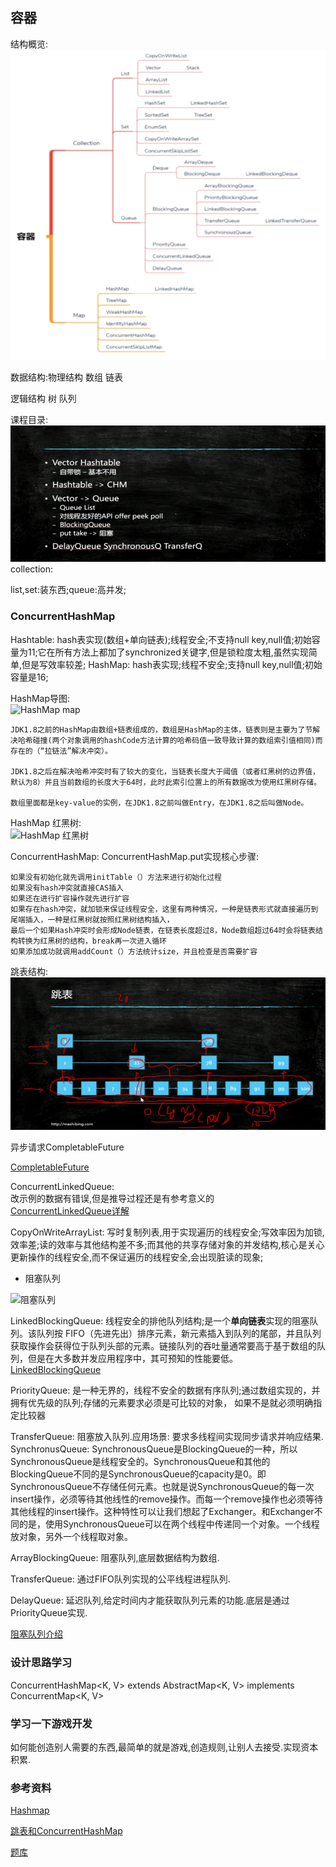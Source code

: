 ## 容器

结构概览:    
![容器结构概览](snapshot/container-system.png)

数据结构:物理结构 数组 链表

逻辑结构 树 队列

课程目录:    
![课程目录](snapshot/container-catalog.png)
collection:

list,set:装东西;queue:高并发;

### ConcurrentHashMap

Hashtable: hash表实现(数组+单向链表);线程安全;不支持null key,null值;初始容量为11;它在所有方法上都加了synchronized关键字,但是锁粒度太粗,虽然实现简单,但是写效率较差;
HashMap: hash表实现;线程不安全;支持null key,null值;初始容量是16;

HashMap导图:    
![HashMap map](https://img-blog.csdnimg.cn/img_convert/e944faeb9385f4fae5d2ee816138a7d1.png)
```
JDK1.8之前的HashMap由数组+链表组成的，数组是HashMap的主体，链表则是主要为了节解决哈希碰撞(两个对象调用的hashCode方法计算的哈希码值一致导致计算的数组索引值相同)而存在的（“拉链法”解决冲突）。

JDK1.8之后在解决哈希冲突时有了较大的变化，当链表长度大于阈值（或者红黑树的边界值，默认为8）并且当前数组的长度大于64时，此时此索引位置上的所有数据改为使用红黑树存储。

数组里面都是key-value的实例，在JDK1.8之前叫做Entry，在JDK1.8之后叫做Node。
```
HashMap 红黑树:    
![HashMap 红黑树](https://img-blog.csdnimg.cn/img_convert/af740fc6151848fec7712457ef55ef7b.png)

ConcurrentHashMap: 
ConcurrentHashMap.put实现核心步骤:
```
如果没有初始化就先调用initTable（）方法来进行初始化过程
如果没有hash冲突就直接CAS插入
如果还在进行扩容操作就先进行扩容
如果存在hash冲突，就加锁来保证线程安全，这里有两种情况，一种是链表形式就直接遍历到尾端插入，一种是红黑树就按照红黑树结构插入，
最后一个如果Hash冲突时会形成Node链表，在链表长度超过8，Node数组超过64时会将链表结构转换为红黑树的结构，break再一次进入循环
如果添加成功就调用addCount（）方法统计size，并且检查是否需要扩容

```



跳表结构:    
![跳表结构](snapshot/container-skiptable.png)



异步请求CompletableFuture

[CompletableFuture](https://zhuanlan.zhihu.com/p/344431341)

ConcurrentLinkedQueue:    
改示例的数据有错误,但是推导过程还是有参考意义的    
[ConcurrentLinkedQueue详解](https://www.jianshu.com/p/231caf90f30b)

CopyOnWriteArrayList: 写时复制列表,用于实现遍历的线程安全;写效率因为加锁,效率差;读的效率与其他结构差不多;而其他的共享存储对象的并发结构,核心是关心更新操作的线程安全,而不保证遍历的线程安全,会出现脏读的现象;

- 阻塞队列

![阻塞队列](https://upload-images.jianshu.io/upload_images/13587608-3fb24c186d396e82.png?imageMogr2/auto-orient/strip|imageView2/2/w/1200/format/webp)

LinkedBlockingQueue: 线程安全的排他队列结构;是一个**单向链表**实现的阻塞队列。该队列按 FIFO（先进先出）排序元素，新元素插入到队列的尾部，并且队列获取操作会获得位于队列头部的元素。链接队列的吞吐量通常要高于基于数组的队列，但是在大多数并发应用程序中，其可预知的性能要低。        
[LinkedBlockingQueue](https://www.jianshu.com/p/9394b257fdde)

PriorityQueue: 是一种无界的，线程不安全的数据有序队列;通过数组实现的，并拥有优先级的队列;存储的元素要求必须是可比较的对象， 如果不是就必须明确指定比较器


TransferQueue: 阻塞放入队列.应用场景: 要求多线程间实现同步请求并响应结果.
SynchronusQueue: SynchronousQueue是BlockingQueue的一种，所以SynchronousQueue是线程安全的。SynchronousQueue和其他的BlockingQueue不同的是SynchronousQueue的capacity是0。即SynchronousQueue不存储任何元素。也就是说SynchronousQueue的每一次insert操作，必须等待其他线性的remove操作。而每一个remove操作也必须等待其他线程的insert操作。这种特性可以让我们想起了Exchanger。和Exchanger不同的是，使用SynchronousQueue可以在两个线程中传递同一个对象。一个线程放对象，另外一个线程取对象。

ArrayBlockingQueue: 阻塞队列,底层数据结构为数组.

TransferQueue: 通过FIFO队列实现的公平线程进程队列.

DelayQueue: 延迟队列,给定时间内才能获取队列元素的功能.底层是通过PriorityQueue实现.

[阻塞队列介绍](https://www.itzhai.com/articles/graphical-blocking-queue.html)

### 设计思路学习

ConcurrentHashMap<K, V> extends AbstractMap<K, V> implements ConcurrentMap<K, V>

### 学习一下游戏开发

如何能创造别人需要的东西,最简单的就是游戏,创造规则,让别人去接受.实现资本积累.




### 参考资料

[Hashmap](https://blog.csdn.net/qq_37084904/article/details/109243886)

[跳表和ConcurrentHashMap](https://blog.csdn.net/sunxianghuang/article/details/52221913)    



[题库](http://www.educity.cn/java/498061.html)























